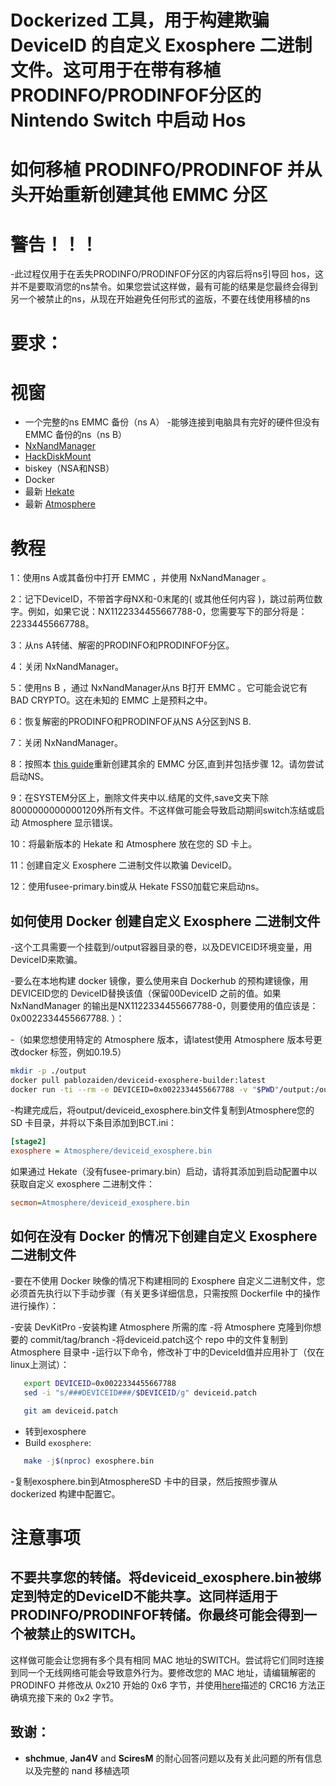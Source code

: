 #  Dockerized 工具，用于构建欺骗 DeviceID 的自定义 Exosphere 二进制文件。这可用于在带有移植PRODINFO/PRODINFOF分区的 Nintendo Switch 中启动 Hos

#  如何移植 PRODINFO/PRODINFOF 并从头开始重新创建其他 EMMC 分区
#  警告！！！
-此过程仅用于在丢失PRODINFO/PRODINFOF分区的内容后将ns引导回 hos，这并不是要取消您的ns禁令。如果您尝试这样做，最有可能的结果是您最终会得到另一个被禁止的ns，从现在开始避免任何形式的盗版，不要在线使用移植的ns

# 要求：
# 视窗
- 一个完整的ns EMMC 备份（ns A）
-能够连接到电脑具有完好的硬件但没有EMMC 备份的ns（ns B）
- [NxNandManager](https://github.com/eliboa/NxNandManager)
- [HackDiskMount](https://files.sshnuke.net/HacDiskMount1055.zip)
- biskey（NSA和NSB）
- Docker
- 最新 [Hekate](https://github.com/CTCaer/hekate/releases)
- 最新 [Atmosphere](https://github.com/Atmosphere-NX/Atmosphere/releases/)
# 教程
1：使用ns A或其备份中打开 EMMC ，并使用 NxNandManager 。

2：记下DeviceID，不带首字母NX和-0末尾的( 或其他任何内容 )，跳过前两位数字。例如，如果它说：NX1122334455667788-0，您需要写下的部分将是：22334455667788。

3：从ns A转储、解密的PRODINFO和PRODINFOF分区。

4：关闭 NxNandManager。

5：使用ns B ，通过 NxNandManager从ns B打开 EMMC 。它可能会说它有BAD CRYPTO。这在未知的 EMMC 上是预料之中。

6：恢复解密的PRODINFO和PRODINFOF从NS A分区到NS B.

7：关闭 NxNandManager。

8：按照本 [this guide](https://bbs.naxgen.cn/forum.php?mod=viewthread&tid=241848&fromuid=2627124)重新创建其余的 EMMC 分区,直到并包括步骤 12。请勿尝试启动NS。

9：在SYSTEM分区上，删除文件夹中以.结尾的文件,save文夹下除8000000000000120外所有文件。不这样做可能会导致启动期间switch冻结或启动 Atmosphere 显示错误。

10：将最新版本的 Hekate 和 Atmosphere 放在您的 SD 卡上。

11：创建自定义 Exosphere 二进制文件以欺骗 DeviceID。

12：使用fusee-primary.bin或从 Hekate FSS0加载它来启动ns。


##  如何使用 Docker 创建自定义 Exosphere 二进制文件
-这个工具需要一个挂载到/output容器目录的卷，以及DEVICEID环境变量，用DeviceID来欺骗。

-要么在本地构建 docker 镜像，要么使用来自 Dockerhub 的预构建镜像，用DEVICEID您的 DeviceID替换该值（保留00DeviceID 之前的值。如果 NxNandManager 的输出是NX1122334455667788-0，则要使用的值应该是：0x0022334455667788. ）：

-（如果您想使用特定的 Atmosphere 版本，请latest使用 Atmosphere 版本号更改docker 标签，例如0.19.5）



```bash
mkdir -p ./output
docker pull pablozaiden/deviceid-exosphere-builder:latest
docker run -ti --rm -e DEVICEID=0x0022334455667788 -v "$PWD"/output:/output pablozaiden/deviceid-exosphere-builder:latest
```


-构建完成后，将output/deviceid_exosphere.bin文件复制到Atmosphere您的 SD 卡目录，并将以下条目添加到BCT.ini：



```ini
[stage2]
exosphere = Atmosphere/deviceid_exosphere.bin


```

如果通过 Hekate（没有fusee-primary.bin）启动，请将其添加到启动配置中以获取自定义 exosphere 二进制文件：



```ini
secmon=Atmosphere/deviceid_exosphere.bin

```
##  如何在没有 Docker 的情况下创建自定义 Exosphere 二进制文件
-要在不使用 Docker 映像的情况下构建相同的 Exosphere 自定义二进制文件，您必须首先执行以下手动步骤（有关更多详细信息，只需按照 Dockerfile 中的操作进行操作）：

-安装 DevKitPro
-安装构建 Atmosphere 所需的库
-将 Atmosphere 克隆到你想要的 commit/tag/branch
-将deviceid.patch这个 repo 中的文件复制到 Atmosphere 目录中
-运行以下命令，修改补丁中的DeviceId值并应用补丁（仅在linux上测试）：
 
 
 ```bash
    export DEVICEID=0x0022334455667788
    sed -i "s/###DEVICEID###/$DEVICEID/g" deviceid.patch

    git am deviceid.patch
 
 
 ```
- 转到exosphere
- Build `exosphere`: 
 
 
 ```bash
    make -j$(nproc) exosphere.bin


```
-复制exosphere.bin到AtmosphereSD 卡中的目录，然后按照步骤从 dockerized 构建中配置它。
# 注意事项
## 不要共享您的转储。将deviceid_exosphere.bin被绑定到特定的DeviceID不能共享。这同样适用于PRODINFO/PRODINFOF转储。你最终可能会得到一个被禁止的SWITCH。
这样做可能会让您拥有多个具有相同 MAC 地址的SWITCH。尝试将它们同时连接到同一个无线网络可能会导致意外行为。要修改您的 MAC 地址，请编辑解密的 PRODINFO 并修改从 0x210 开始的 0x6 字节，并使用[here](https://switchbrew.org/wiki/Calibration)描述的 CRC16 方法正确填充接下来的 0x2 字节。
##  致谢：
- **shchmue**, **Jan4V** and **SciresM** 的耐心回答问题以及有关此问题的所有信息以及完整的 nand 移植选项
